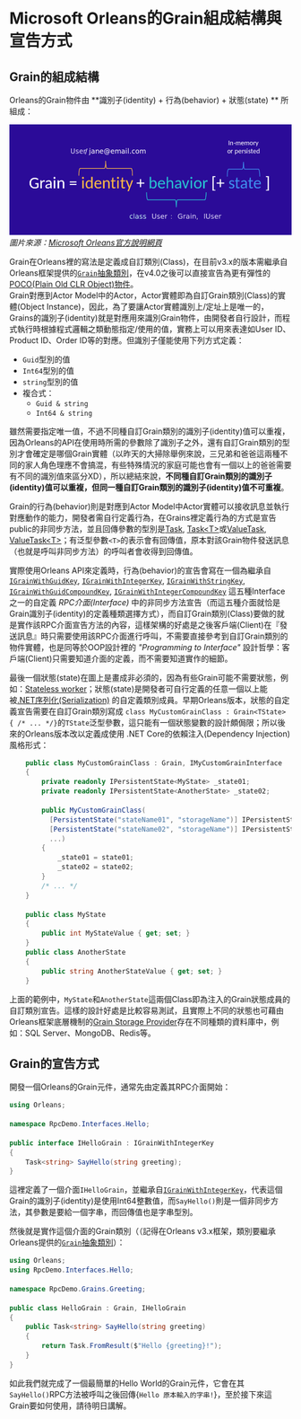 # Microsoft Orleans的Grain組成結構與宣告方式

## Grain的組成結構

Orleans的Grain物件由 **識別子(identity) + 行為(behavior) + 狀態(state) ** 所組成：

![Grain組成結構](grain-formulation.png)
*圖片來源：[Microsoft Orleans官方說明網頁](https://learn.microsoft.com/en-us/dotnet/orleans/overview#what-are-grains)*

Grain在Orleans裡的寫法是定義成自訂類別(Class)，在目前v3.x的版本需繼承自Orleans框架提供的[`Grain`抽象類別](https://learn.microsoft.com/zh-tw/dotnet/api/orleans.grain)，在v4.0之後可以直接宣告為更有彈性的[POCO(Plain Old CLR Object)物件](https://en.wikipedia.org/wiki/Plain_old_CLR_object)。  
Grain對應到Actor Model中的Actor，Actor實體即為自訂Grain類別(Class)的實體(Object Instance)，因此，為了要讓Actor實體識別上/定址上是唯一的，Grains的識別子(identity)就是對應用來識別Grain物件，由開發者自行設計，而程式執行時根據程式邏輯之類動態指定/使用的值，實務上可以用來表達如User ID、Product ID、Order ID等的對應。但識別子僅能使用下列方式定義：

  * `Guid`型別的值
  * `Int64`型別的值
  * `string`型別的值
  * 複合式：
    * `Guid & string`
    * `Int64 & string`

雖然需要指定唯一值，不過不同種自訂Grain類別的識別子(identity)值可以重複，因為Orleans的API在使用時所需的參數除了識別子之外，還有自訂Grain類別的型別才會確定是哪個Grain實體（以昨天的大掃除舉例來說，三兄弟和爸爸這兩種不同的家人角色理應不會搞混，有些特殊情況的家庭可能也會有一個以上的爸爸需要有不同的識別值來區分XD），所以總結來說，**不同種自訂Grain類別的識別子(identity)值可以重複，但同一種自訂Grain類別的識別子(identity)值不可重複**。

Grain的行為(behavior)則是對應到Actor Model中Actor實體可以接收訊息並執行對應動作的能力，開發者需自行定義行為，在Grains裡定義行為的方式是宣告public的非同步方法，並且回傳參數的型別是[Task](), [Task&lt;T&gt;]()或[ValueTask](), [ValueTask&lt;T&gt;]()；有泛型參數`<T>`的表示會有回傳值，原本對該Grain物件發送訊息（也就是呼叫非同步方法）的呼叫者會收得到回傳值。

實際使用Orleans API來定義時，行為(behavior)的宣告會寫在一個為繼承自[`IGrainWithGuidKey`](https://learn.microsoft.com/en-us/dotnet/api/orleans.igrainwithguidkey), [`IGrainWithIntegerKey`](https://learn.microsoft.com/en-us/dotnet/api/orleans.igrainwithintegerkey), [`IGrainWithStringKey`](https://learn.microsoft.com/en-us/dotnet/api/orleans.igrainwithstringkey), [`IGrainWithGuidCompoundKey`](https://learn.microsoft.com/en-us/dotnet/api/orleans.igrainwithguidcompoundkey), [`IGrainWithIntegerCompoundKey`](https://learn.microsoft.com/en-us/dotnet/api/orleans.igrainwithintegercompoundkey)
這五種Interface之一的自定義 *RPC介面(Interface)* 中的非同步方法宣告（而這五種介面就恰是Grain識別子(identity)的定義種類選擇方式），而自訂Grain類別(Class)要做的就是實作該RPC介面宣告方法的內容，這樣架構的好處是之後客戶端(Client)在『發送訊息』時只需要使用該RPC介面進行呼叫，不需要直接參考到自訂Grain類別的物件實體，也是同等於OOP設計裡的 *"Programming to Interface"* 設計哲學：客戶端(Client)只需要知道介面的定義，而不需要知道實作的細節。

最後一個狀態(state)在圖上是畫成非必須的，因為有些Grain可能不需要狀態，例如：[Stateless worker](https://learn.microsoft.com/en-us/dotnet/orleans/grains/stateless-worker-grains)；狀態(state)是開發者可自行定義的任意一個以上能被[.NET序列化(Serialization)](https://learn.microsoft.com/zh-tw/dotnet/standard/serialization/) 的自定義類別成員。早期Orleans版本，狀態的自定義宣告需要在自訂Grain類別寫成 `class MyCustomGrainClass : Grain<TState> { /* ... */}`的`TState`泛型參數，這只能有一個狀態變數的設計頗侷限；所以後來的Orleans版本改以定義成使用 .NET Core的依賴注入(Dependency Injection)風格形式：
```csharp 
    public class MyCustomGrainClass : Grain, IMyCustomGrainInterface
    {
        private readonly IPersistentState<MyState> _state01;
        private readonly IPersistentState<AnotherState> _state02;

        public MyCustomGrainClass(
          [PersistentState("stateName01", "storageName")] IPersistentState<MyState> state01,
          [PersistentState("stateName02", "storageName")] IPersistentState<AnotherState> state02,
          ...)
        {
            _state01 = state01;
            _state02 = state02;
        }
        /* ... */
    }

    public class MyState
    {
        public int MyStateValue { get; set; }
    }
    public class AnotherState
    {
        public string AnotherStateValue { get; set; }
    }
```
上面的範例中，`MyState`和`AnotherState`這兩個Class即為注入的Grain狀態成員的自訂類別宣告。這樣的設計好處是比較容易測試，且實際上不同的狀態也可藉由Orleans框架底層機制的[Grain Storage Provider](https://learn.microsoft.com/en-us/dotnet/orleans/resources/nuget-packages#grain-storage-providers)存在不同種類的資料庫中，例如：SQL Server、MongoDB、Redis等。

## Grain的宣告方式

開發一個Orleans的Grain元件，通常先由定義其RPC介面開始：

```csharp
using Orleans;

namespace RpcDemo.Interfaces.Hello;

public interface IHelloGrain : IGrainWithIntegerKey
{
    Task<string> SayHello(string greeting);
}
```
這裡定義了一個介面`IHelloGrain`，並繼承自[`IGrainWithIntegerKey`](https://learn.microsoft.com/en-us/dotnet/api/orleans.igrainwithintegerkey)，代表這個Grain的識別子(identity)是使用Int64整數值，而`SayHello()`則是一個非同步方法，其參數是要給一個字串，而回傳值也是字串型別。

然後就是實作這個介面的Grain類別（（記得在Orleans v3.x框架，類別要繼承Orleans提供的[`Grain`抽象類別](https://learn.microsoft.com/zh-tw/dotnet/api/orleans.grain)）：

```csharp
using Orleans;
using RpcDemo.Interfaces.Hello;

namespace RpcDemo.Grains.Greeting;

public class HelloGrain : Grain, IHelloGrain
{
    public Task<string> SayHello(string greeting)
    {
        return Task.FromResult($"Hello {greeting}!");
    }
}
```

如此我們就完成了一個最簡單的Hello World的Grain元件，它會在其`SayHello()`RPC方法被呼叫之後回傳{`Hello 原本輸入的字串!`}，至於接下來這Grain要如何使用，請待明日講解。
